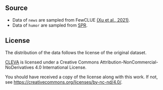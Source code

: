 ## Source

- Data of `news` are sampled from FewCLUE [(Xu et al., 2021)](https://arxiv.org/abs/2107.07498).
- Data of `humor` are sampled from [SPR](https://github.com/DUTIR-Emotion-Group/CCL2020-Humor-Computation).

## License

The distribution of the data follows the license of the original dataset.

[CLEVA](https://arxiv.org/abs/2308.04813) is licensed under a
Creative Commons Attribution-NonCommercial-NoDerivatives 4.0 International License.

You should have received a copy of the license along with this
work. If not, see <https://creativecommons.org/licenses/by-nc-nd/4.0/>.
